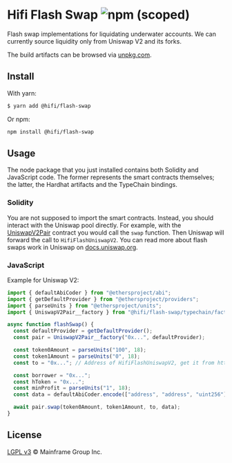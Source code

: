 # Hifi Flash Swap ![npm (scoped)](https://img.shields.io/npm/v/@hifi/flash-swap)

Flash swap implementations for liquidating underwater accounts. We can currently source liquidity only from Uniswap V2
and its forks.

The build artifacts can be browsed via [unpkg.com](https://unpkg.com/browse/@hifi/flash-swap@latest/).

## Install

With yarn:

```bash
$ yarn add @hifi/flash-swap
```

Or npm:

```bash
npm install @hifi/flash-swap
```

## Usage

The node package that you just installed contains both Solidity and JavaScript code. The former represents the smart contracts
themselves; the latter, the Hardhat artifacts and the TypeChain bindings.

### Solidity

You are not supposed to import the smart contracts. Instead, you should interact with the Uniswap pool
directly. For example, with the [UniswapV2Pair](https://github.com/Uniswap/v2-core/blob/v1.0.1/contracts/UniswapV2Pair.sol)
contract you would call the `swap` function. Then Uniswap will forward the call to `HifiFlashUniswapV2`. You can read more about flash
swaps work in Uniswap on [docs.uniswap.org](https://docs.uniswap.org/protocol/V2/concepts/core-concepts/flash-swaps).

### JavaScript

Example for Uniswap V2:

```js
import { defaultAbiCoder } from "@ethersproject/abi";
import { getDefaultProvider } from "@ethersproject/providers";
import { parseUnits } from "@ethersproject/units";
import { UniswapV2Pair__factory } from "@hifi/flash-swap/typechain/factories/UniswapV2Pair__factory";

async function flashSwap() {
  const defaultProvider = getDefaultProvider();
  const pair = UniswapV2Pair__factory("0x...", defaultProvider);

  const token0Amount = parseUnits("100", 18);
  const token1Amount = parseUnits("0", 18);
  const to = "0x..."; // Address of HifiFlashUniswapV2, get it from https://docs.hifi.finance

  const borrower = "0x...";
  const hToken = "0x...";
  const minProfit = parseUnits("1", 18);
  const data = defaultAbiCoder.encode(["address", "address", "uint256"], [borrower, hToken, minProfit]);

  await pair.swap(token0Amount, token1Amount, to, data);
}
```

## License

[LGPL v3](./LICENSE.md) © Mainframe Group Inc.
